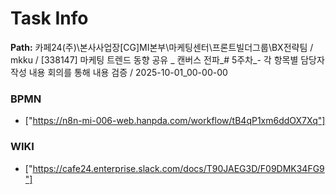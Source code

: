 # Task Info

**Path:** 카페24(주)\본사사업장\[CG]MI본부\마케팅센터\프론트빌더그룹\BX전략팀 / mkku / [338147] 마케팅 트렌드 동향 공유 _ 캔버스 전파_# 5주차_- 각 항목별 담당자 작성 내용 회의를 통해 내용 검증 / 2025-10-01_00-00-00

### BPMN
- ["https://n8n-mi-006-web.hanpda.com/workflow/tB4qP1xm6ddOX7Xq"]

### WIKI
- ["https://cafe24.enterprise.slack.com/docs/T90JAEG3D/F09DMK34FG9"]

